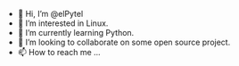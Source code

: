 - 👋 Hi, I’m @elPytel
- 👀 I’m interested in Linux.
- 🌱 I’m currently learning Python.
- 💞️ I’m looking to collaborate on some open source project.
- 📫 How to reach me ...

<!---
elPytel/elPytel is a ✨ special ✨ repository because its `README.md` (this file) appears on your GitHub profile.
You can click the Preview link to take a look at your changes.
--->
